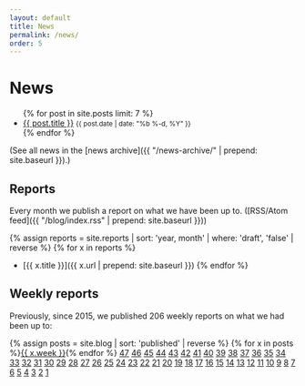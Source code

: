 ```yaml
---
layout: default
title: News
permalink: /news/
order: 5
---
```


# News

<ul class="list-unstyled">
    {% for post in site.posts limit: 7 %}
    <li>
        <a href="{{ post.url | prepend: site.baseurl }}">{{ post.title }}</a>
        <small class="text-muted">{{ post.date | date: "%b %-d, %Y" }}</small>
    </li>
    {% endfor %}
</ul>
(See all news in the [news archive]({{ "/news-archive/" | prepend: site.baseurl }}).)

## Reports

Every month we publish a report on what we have been up to. ([RSS/Atom feed]({{ "/blog/index.rss" | prepend: site.baseurl }}))

{% assign reports = site.reports | sort: 'year, month' | where: 'draft', 'false' | reverse %}
{% for x in reports %}
* [{{ x.title }}]({{ x.url | prepend: site.baseurl }})
{% endfor %}

## Weekly reports

Previously, since 2015, we published 206 weekly reports on what we had been up to:

{% assign posts = site.blog | sort: 'published' | reverse %}
{% for x in posts %}<a href="{{ x.url | prepend: site.baseurl }}" class="btn btn-outline-primary btn-sm mr-1 mb-1">{{ x.week }}</a>{% endfor %}
<a href="https://people.debian.org/~lunar/blog/posts/reproducible_builds_stretch_week_47/" class="btn btn-outline-primary btn-sm mr-1 mb-1">47</a>
<a href="https://people.debian.org/~lunar/blog/posts/reproducible_builds_stretch_week_46/" class="btn btn-outline-primary btn-sm mr-1 mb-1">46</a>
<a href="https://people.debian.org/~lunar/blog/posts/reproducible_builds_stretch_week_45/" class="btn btn-outline-primary btn-sm mr-1 mb-1">45</a>
<a href="https://people.debian.org/~lunar/blog/posts/reproducible_builds_stretch_week_44/" class="btn btn-outline-primary btn-sm mr-1 mb-1">44</a>
<a href="https://people.debian.org/~lunar/blog/posts/reproducible_builds_stretch_week_43/" class="btn btn-outline-primary btn-sm mr-1 mb-1">43</a>
<a href="https://people.debian.org/~lunar/blog/posts/reproducible_builds_stretch_week_42/" class="btn btn-outline-primary btn-sm mr-1 mb-1">42</a>
<a href="https://people.debian.org/~lunar/blog/posts/reproducible_builds_stretch_week_41/" class="btn btn-outline-primary btn-sm mr-1 mb-1">41</a>
<a href="https://people.debian.org/~lunar/blog/posts/reproducible_builds_stretch_week_40/" class="btn btn-outline-primary btn-sm mr-1 mb-1">40</a>
<a href="https://people.debian.org/~lunar/blog/posts/reproducible_builds_stretch_week_39/" class="btn btn-outline-primary btn-sm mr-1 mb-1">39</a>
<a href="https://people.debian.org/~lunar/blog/posts/reproducible_builds_stretch_week_38/" class="btn btn-outline-primary btn-sm mr-1 mb-1">38</a>
<a href="https://people.debian.org/~lunar/blog/posts/reproducible_builds_stretch_week_37/" class="btn btn-outline-primary btn-sm mr-1 mb-1">37</a>
<a href="https://people.debian.org/~lunar/blog/posts/reproducible_builds_stretch_week_36/" class="btn btn-outline-primary btn-sm mr-1 mb-1">36</a>
<a href="https://people.debian.org/~lunar/blog/posts/reproducible_builds_stretch_week_35/" class="btn btn-outline-primary btn-sm mr-1 mb-1">35</a>
<a href="https://people.debian.org/~lunar/blog/posts/reproducible_builds_stretch_week_34/" class="btn btn-outline-primary btn-sm mr-1 mb-1">34</a>
<a href="https://people.debian.org/~lunar/blog/posts/reproducible_builds_stretch_week_33/" class="btn btn-outline-primary btn-sm mr-1 mb-1">33</a>
<a href="https://people.debian.org/~lunar/blog/posts/reproducible_builds_stretch_week_32/" class="btn btn-outline-primary btn-sm mr-1 mb-1">32</a>
<a href="https://people.debian.org/~lunar/blog/posts/reproducible_builds_stretch_week_31/" class="btn btn-outline-primary btn-sm mr-1 mb-1">31</a>
<a href="https://people.debian.org/~lunar/blog/posts/reproducible_builds_stretch_week_30/" class="btn btn-outline-primary btn-sm mr-1 mb-1">30</a>
<a href="https://people.debian.org/~lunar/blog/posts/reproducible_builds_stretch_week_29/" class="btn btn-outline-primary btn-sm mr-1 mb-1">29</a>
<a href="https://people.debian.org/~lunar/blog/posts/reproducible_builds_stretch_week_28/" class="btn btn-outline-primary btn-sm mr-1 mb-1">28</a>
<a href="https://people.debian.org/~lunar/blog/posts/reproducible_builds_stretch_week_27/" class="btn btn-outline-primary btn-sm mr-1 mb-1">27</a>
<a href="https://people.debian.org/~lunar/blog/posts/reproducible_builds_stretch_week_26/" class="btn btn-outline-primary btn-sm mr-1 mb-1">26</a>
<a href="https://people.debian.org/~lunar/blog/posts/reproducible_builds_stretch_week_25/" class="btn btn-outline-primary btn-sm mr-1 mb-1">25</a>
<a href="https://people.debian.org/~lunar/blog/posts/reproducible_builds_stretch_week_24/" class="btn btn-outline-primary btn-sm mr-1 mb-1">24</a>
<a href="https://people.debian.org/~lunar/blog/posts/reproducible_builds_stretch_week_23/" class="btn btn-outline-primary btn-sm mr-1 mb-1">23</a>
<a href="https://people.debian.org/~lunar/blog/posts/reproducible_builds_stretch_week_22/" class="btn btn-outline-primary btn-sm mr-1 mb-1">22</a>
<a href="https://people.debian.org/~lunar/blog/posts/reproducible_builds_stretch_week_21/" class="btn btn-outline-primary btn-sm mr-1 mb-1">21</a>
<a href="https://people.debian.org/~lunar/blog/posts/reproducible_builds_stretch_week_20/" class="btn btn-outline-primary btn-sm mr-1 mb-1">20</a>
<a href="https://people.debian.org/~lunar/blog/posts/reproducible_builds_stretch_week_19/" class="btn btn-outline-primary btn-sm mr-1 mb-1">19</a>
<a href="https://people.debian.org/~lunar/blog/posts/reproducible_builds_stretch_week_18/" class="btn btn-outline-primary btn-sm mr-1 mb-1">18</a>
<a href="https://people.debian.org/~lunar/blog/posts/reproducible_builds_stretch_week_17/" class="btn btn-outline-primary btn-sm mr-1 mb-1">17</a>
<a href="https://people.debian.org/~lunar/blog/posts/reproducible_builds_stretch_week_16/" class="btn btn-outline-primary btn-sm mr-1 mb-1">16</a>
<a href="https://people.debian.org/~lunar/blog/posts/reproducible_builds_stretch_week_15/" class="btn btn-outline-primary btn-sm mr-1 mb-1">15</a>
<a href="https://people.debian.org/~lunar/blog/posts/reproducible_builds_stretch_week_14/" class="btn btn-outline-primary btn-sm mr-1 mb-1">14</a>
<a href="https://people.debian.org/~lunar/blog/posts/reproducible_builds_stretch_week_13/" class="btn btn-outline-primary btn-sm mr-1 mb-1">13</a>
<a href="https://people.debian.org/~lunar/blog/posts/reproducible_builds_stretch_week_12/" class="btn btn-outline-primary btn-sm mr-1 mb-1">12</a>
<a href="https://people.debian.org/~lunar/blog/posts/reproducible_builds_stretch_week_11/" class="btn btn-outline-primary btn-sm mr-1 mb-1">11</a>
<a href="https://people.debian.org/~lunar/blog/posts/reproducible_builds_stretch_week_10/" class="btn btn-outline-primary btn-sm mr-1 mb-1">10</a>
<a href="https://people.debian.org/~lunar/blog/posts/reproducible_builds_stretch_week_9/" class="btn btn-outline-primary btn-sm mr-1 mb-1">9</a>
<a href="https://people.debian.org/~lunar/blog/posts/reproducible_builds_stretch_week_8/" class="btn btn-outline-primary btn-sm mr-1 mb-1">8</a>
<a href="https://people.debian.org/~lunar/blog/posts/reproducible_builds_stretch_week_7/" class="btn btn-outline-primary btn-sm mr-1 mb-1">7</a>
<a href="https://people.debian.org/~lunar/blog/posts/reproducible_builds_stretch_week_6/" class="btn btn-outline-primary btn-sm mr-1 mb-1">6</a>
<a href="https://people.debian.org/~lunar/blog/posts/reproducible_builds_stretch_week_5/" class="btn btn-outline-primary btn-sm mr-1 mb-1">5</a>
<a href="https://people.debian.org/~lunar/blog/posts/reproducible_builds_stretch_week_4/" class="btn btn-outline-primary btn-sm mr-1 mb-1">4</a>
<a href="https://people.debian.org/~lunar/blog/posts/reproducible_builds_stretch_week_3/" class="btn btn-outline-primary btn-sm mr-1 mb-1">3</a>
<a href="https://people.debian.org/~lunar/blog/posts/reproducible_builds_stretch_week_2/" class="btn btn-outline-primary btn-sm mr-1 mb-1">2</a>
<a href="https://people.debian.org/~lunar/blog/posts/reproducible_builds_stretch_week_1/" class="btn btn-outline-primary btn-sm mr-1 mb-1">1</a>

